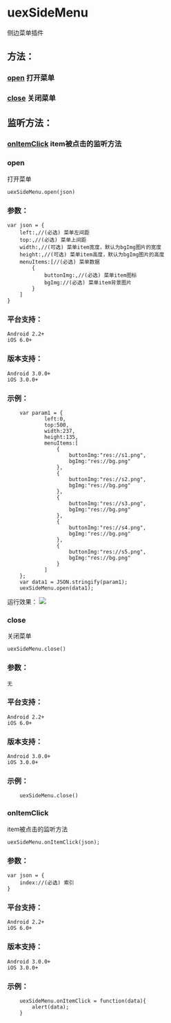 # uexSideMenu
   侧边菜单插件

## 方法：
### [open](#open) 打开菜单
### [close](#close) 关闭菜单

## 监听方法：
### [onItemClick](#onitemclick) item被点击的监听方法

### open
  打开菜单
```
uexSideMenu.open(json)
```
### 参数：
```
var json = {
    left:,//(必选) 菜单左间距
    top:,//(必选) 菜单上间距
    width:,//(可选) 菜单item宽度，默认为bgImg图片的宽度
    height:,//(可选) 菜单item高度，默认为bgImg图片的高度
    menuItems:[//(必选) 菜单数据
        {
            buttonImg:,//(必选) 菜单item图标
            bgImg://(必选) 菜单item背景图片
        }
    ]
}
```
### 平台支持：
```
Android 2.2+
iOS 6.0+
```
### 版本支持：
```
Android 3.0.0+
iOS 3.0.0+
```
### 示例：

```
    var param1 = {
            left:0,
            top:500,
            width:237,
            height:135,
            menuItems:[
                {
                    buttonImg:"res://s1.png",
                    bgImg:"res://bg.png"
                },
                {
                    buttonImg:"res://s2.png",
                    bgImg:"res://bg.png"
                },
                {
                    buttonImg:"res://s3.png",
                    bgImg:"res://bg.png"
                },
                {
                    buttonImg:"res://s4.png",
                    bgImg:"res://bg.png"
                },
                {
                    buttonImg:"res://s5.png",
                    bgImg:"res://bg.png"
                }
            ]
    };
    var data1 = JSON.stringify(param1);
    uexSideMenu.open(data1);
```
运行效果：
![](http://i.imgur.com/ketvg8l.png)


### close
  关闭菜单
```
uexSideMenu.close()
```
### 参数：
```
无
```
### 平台支持：
```
Android 2.2+
iOS 6.0+
```
### 版本支持：
```
Android 3.0.0+
iOS 3.0.0+
```
### 示例：

```
    uexSideMenu.close()
```

### onItemClick
item被点击的监听方法
```
uexSideMenu.onItemClick(json);
```
### 参数：
```
var json = {
    index://(必选) 索引
}
```
### 平台支持：
```
Android 2.2+
iOS 6.0+
```
### 版本支持：
```
Android 3.0.0+
iOS 3.0.0+
```
### 示例：
```
    uexSideMenu.onItemClick = function(data){
        alert(data);
    }
```
